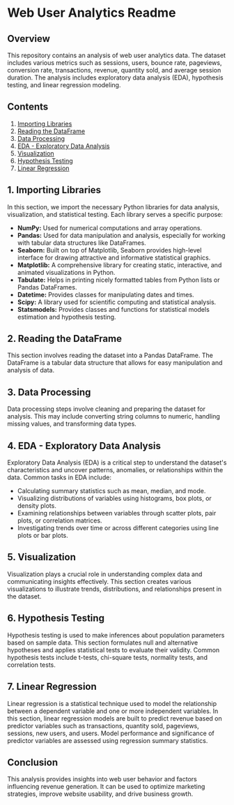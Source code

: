 # Web User Analytics Readme

## Overview
This repository contains an analysis of web user analytics data. The dataset includes various metrics such as sessions, users, bounce rate, pageviews, conversion rate, transactions, revenue, quantity sold, and average session duration. The analysis includes exploratory data analysis (EDA), hypothesis testing, and linear regression modeling.

## Contents
1. [Importing Libraries](#importing-libraries)
2. [Reading the DataFrame](#reading-the-dataframe)
3. [Data Processing](#data-processing)
4. [EDA - Exploratory Data Analysis](#eda---exploratory-data-analysis)
5. [Visualization](#visualization)
6. [Hypothesis Testing](#hypothesis-testing)
7. [Linear Regression](#linear-regression)


## 1. Importing Libraries <a name="importing-libraries"></a>
In this section, we import the necessary Python libraries for data analysis, visualization, and statistical testing. Each library serves a specific purpose:
- **NumPy:** Used for numerical computations and array operations.
- **Pandas:** Used for data manipulation and analysis, especially for working with tabular data structures like DataFrames.
- **Seaborn:** Built on top of Matplotlib, Seaborn provides high-level interface for drawing attractive and informative statistical graphics.
- **Matplotlib:** A comprehensive library for creating static, interactive, and animated visualizations in Python.
- **Tabulate:** Helps in printing nicely formatted tables from Python lists or Pandas DataFrames.
- **Datetime:** Provides classes for manipulating dates and times.
- **Scipy:** A library used for scientific computing and statistical analysis.
- **Statsmodels:** Provides classes and functions for statistical models estimation and hypothesis testing.

## 2. Reading the DataFrame <a name="reading-the-dataframe"></a>
This section involves reading the dataset into a Pandas DataFrame. The DataFrame is a tabular data structure that allows for easy manipulation and analysis of data.

## 3. Data Processing <a name="data-processing"></a>
Data processing steps involve cleaning and preparing the dataset for analysis. This may include converting string columns to numeric, handling missing values, and transforming data types.

## 4. EDA - Exploratory Data Analysis <a name="eda---exploratory-data-analysis"></a>
Exploratory Data Analysis (EDA) is a critical step to understand the dataset's characteristics and uncover patterns, anomalies, or relationships within the data. Common tasks in EDA include:
- Calculating summary statistics such as mean, median, and mode.
- Visualizing distributions of variables using histograms, box plots, or density plots.
- Examining relationships between variables through scatter plots, pair plots, or correlation matrices.
- Investigating trends over time or across different categories using line plots or bar plots.

## 5. Visualization <a name="visualization"></a>
Visualization plays a crucial role in understanding complex data and communicating insights effectively. This section creates various visualizations to illustrate trends, distributions, and relationships present in the dataset.

## 6. Hypothesis Testing <a name="hypothesis-testing"></a>
Hypothesis testing is used to make inferences about population parameters based on sample data. This section formulates null and alternative hypotheses and applies statistical tests to evaluate their validity. Common hypothesis tests include t-tests, chi-square tests, normality tests, and correlation tests.

## 7. Linear Regression <a name="linear-regression"></a>
Linear regression is a statistical technique used to model the relationship between a dependent variable and one or more independent variables. In this section, linear regression models are built to predict revenue based on predictor variables such as transactions, quantity sold, pageviews, sessions, new users, and users. Model performance and significance of predictor variables are assessed using regression summary statistics.

## Conclusion
This analysis provides insights into web user behavior and factors influencing revenue generation. It can be used to optimize marketing strategies, improve website usability, and drive business growth.
